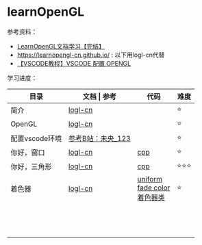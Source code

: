 # learnOpenGL

参考资料：

+ [LearnOpenGL文档学习【完结】](https://www.bilibili.com/video/BV11Z4y1c7so)
+ https://learnopengl-cn.github.io/ : 以下用logl-cn代替
+ [【VSCODE教程】VSCODE 配置 OPENGL](https://www.bilibili.com/video/BV1164y117Fm)



学习进度：

| 目录           | 文档 \| 参考                                                 | 代码                                                         | 难度 |
| -------------- | ------------------------------------------------------------ | ------------------------------------------------------------ | ---- |
| 简介           | [logl-cn](https://learnopengl-cn.github.io/intro/)           |                                                              | ⭐    |
| OpenGL         | [logl-cn](https://learnopengl-cn.github.io/01%20Getting%20started/01%20OpenGL/) |                                                              | ⭐    |
| 配置vscode环境 | [参考B站：未央_123](https://www.bilibili.com/video/BV1164y117Fm) |                                                              | ⭐    |
| 你好，窗口     | [logl-cn](https://learnopengl-cn.github.io/01%20Getting%20started/03%20Hello%20Window/) | [cpp](./src/01-hello-window/main.cpp)                        | ⭐    |
| 你好，三角形   | [logl-cn](https://learnopengl-cn.github.io/01%20Getting%20started/04%20Hello%20Triangle/) | [cpp](./src/02-hello-triangle/main.cpp)                      | ⭐⭐⭐  |
| 着色器         | [logl-cn](https://learnopengl-cn.github.io/01%20Getting%20started/05%20Shaders/) | [uniform](./src/03-shader/03.1.uniform.cpp)<br />[fade color](src/03-shader/03.2.fade.color.cpp)<br />[着色器类]() | ⭐    |
|                |                                                              |                                                              |      |
|                |                                                              |                                                              |      |
|                |                                                              |                                                              |      |
|                |                                                              |                                                              |      |
|                |                                                              |                                                              |      |
|                |                                                              |                                                              |      |
|                |                                                              |                                                              |      |
|                |                                                              |                                                              |      |
|                |                                                              |                                                              |      |
|                |                                                              |                                                              |      |
|                |                                                              |                                                              |      |
|                |                                                              |                                                              |      |
|                |                                                              |                                                              |      |

